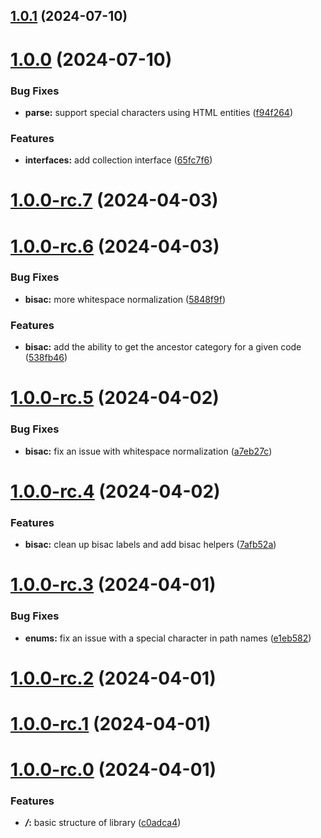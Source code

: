 ## [1.0.1](https://github.com/5-stones/onix/compare/v1.0.0...v1.0.1) (2024-07-10)



# [1.0.0](https://github.com/5-stones/onix/compare/v1.0.0-rc.7...v1.0.0) (2024-07-10)


### Bug Fixes

* **parse:** support special characters using HTML entities ([f94f264](https://github.com/5-stones/onix/commit/f94f264b0e6c090392b9a4308401e1ddd2576361))


### Features

* **interfaces:** add collection interface ([65fc7f6](https://github.com/5-stones/onix/commit/65fc7f6f8871efe3b56a6ddaf5238cbf6644f26f))



# [1.0.0-rc.7](https://github.com/5-stones/onix/compare/v1.0.0-rc.6...v1.0.0-rc.7) (2024-04-03)



# [1.0.0-rc.6](https://github.com/5-stones/onix/compare/v1.0.0-rc.5...v1.0.0-rc.6) (2024-04-03)


### Bug Fixes

* **bisac:** more whitespace normalization ([5848f9f](https://github.com/5-stones/onix/commit/5848f9f03e0161973f6b53d701f141765c1f1c80))


### Features

* **bisac:** add the ability to get the ancestor category for a given code ([538fb46](https://github.com/5-stones/onix/commit/538fb462451802d06f049c5aed6e9bb253d8823d))



# [1.0.0-rc.5](https://github.com/5-stones/onix/compare/v1.0.0-rc.4...v1.0.0-rc.5) (2024-04-02)


### Bug Fixes

* **bisac:** fix an issue with whitespace normalization ([a7eb27c](https://github.com/5-stones/onix/commit/a7eb27c0d68d329925ab3eeaffe155756254b9cd))



# [1.0.0-rc.4](https://github.com/5-stones/onix/compare/v1.0.0-rc.3...v1.0.0-rc.4) (2024-04-02)


### Features

* **bisac:** clean up bisac labels and add bisac helpers ([7afb52a](https://github.com/5-stones/onix/commit/7afb52a27675da4a9743121cefab4831f5c243da))



# [1.0.0-rc.3](https://github.com/5-stones/onix/compare/v1.0.0-rc.2...v1.0.0-rc.3) (2024-04-01)


### Bug Fixes

* **enums:** fix an issue with a special character in path names ([e1eb582](https://github.com/5-stones/onix/commit/e1eb5823b280f265bb6f717dde4662f22e6cbcd6))



# [1.0.0-rc.2](https://github.com/5-stones/onix/compare/v1.0.0-rc.1...v1.0.0-rc.2) (2024-04-01)



# [1.0.0-rc.1](https://github.com/5-stones/onix/compare/v1.0.0-rc.0...v1.0.0-rc.1) (2024-04-01)



# [1.0.0-rc.0](https://github.com/5-stones/onix/compare/c0adca4decdca08be81595eb8cf2a3ab93c53fef...v1.0.0-rc.0) (2024-04-01)


### Features

* ***/*:** basic structure of library ([c0adca4](https://github.com/5-stones/onix/commit/c0adca4decdca08be81595eb8cf2a3ab93c53fef))



